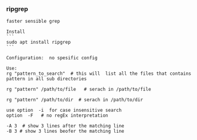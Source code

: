 ###  ripgrep 
    faster sensible grep
    
    Install
    ```
    sudo apt install ripgrep
    ```

    Configuration:  no spesific config

    Use:
    rg "pattern_to_search"  # this will  list all the files that contains pattern in all sub directories

    rg "pattern" /path/to/file   # serach in /path/to/file 

    rg "pattern" /path/to/dir  # serach in /path/to/dir 

    use option  -i  for case insensitive search 
    option  -F   # no regEx interpretation 

    -A 3  # show 3 lines after the matching line 
    -B 3 # show 3 lines beofer the matching line 

    
